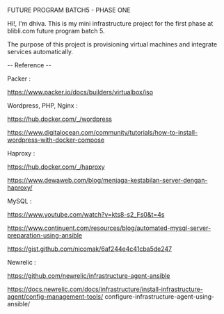 FUTURE PROGRAM BATCH5 - PHASE ONE

Hi!, I'm dhiva. This is my mini infrastructure project for the first phase at blibli.com future program batch 5.

The purpose of this project is provisioning virtual machines and integrate services automatically.

-- Reference --

Packer :

https://www.packer.io/docs/builders/virtualbox/iso

Wordpress, PHP, Nginx :

https://hub.docker.com/_/wordpress

https://www.digitalocean.com/community/tutorials/how-to-install-wordpress-with-docker-compose

Haproxy :

https://hub.docker.com/_/haproxy

https://www.dewaweb.com/blog/menjaga-kestabilan-server-dengan-haproxy/

MySQL :

https://www.youtube.com/watch?v=kts8-s2_Fs0&t=4s

https://www.continuent.com/resources/blog/automated-mysql-server-preparation-using-ansible

https://gist.github.com/nicomak/6af244e4c41cba5de247

Newrelic :

https://github.com/newrelic/infrastructure-agent-ansible

https://docs.newrelic.com/docs/infrastructure/install-infrastructure-agent/config-management-tools/
configure-infrastructure-agent-using-ansible/ 

